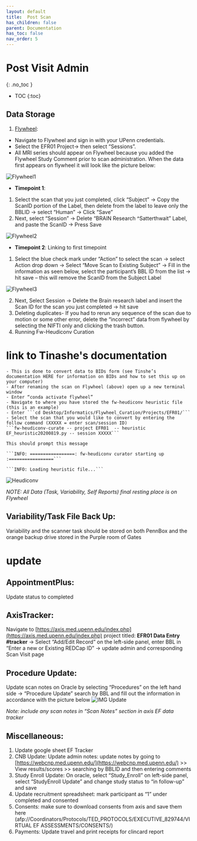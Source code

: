 ```yaml
---
layout: default
title:  Post Scan
has_children: false
parent: Documentation
has_toc: false
nav_order: 5
--- 
```


# Post Visit Admin
{: .no_toc }
* TOC
{:toc}

## Data Storage
1. [Flywheel](https://upenn.flywheel.io/): 
- Navigate to Flywheel and sign in with your UPenn credentials. 
- Select the EFR01 Project→ then select “Sessions”. 
- All MRI series should appear on Flywheel because you added the Flywheel Study Comment prior to scan administration. When the data first appears on flywheel it will look like the picture below:
<img src="/executivefunction/assets/images/EF41.png" alt="Flywheel1">

- **Timepoint 1**: 
1. Select the scan that you just completed, click “Subject” → Copy the ScanID portion of the Label, then delete from the label to leave only the BBLID → select “Human” → Click “Save”
2. Next, select “Session” → Delete “BRAIN Research ^Satterthwait” Label, and paste the ScanID → Press Save
 <img src="/executivefunction/assets/images/EF42.png" alt="Flywheel2">   

- **Timepoint 2**: Linking to first timepoint
1. Select the blue check mark under “Action” to select the scan → select Action drop down → Select “Move Scan to Existing Subject” → Fill in the information as seen below, select the participant’s BBL ID from the list → hit save – this will remove the ScanID from the Subject Label
 <img src="/executivefunction/assets/images/EF43.png" alt="Flywheel3">  

2. Next, Select Session → Delete the Brain research label and insert the Scan ID for the scan you just completed → hit save 
3. Deleting duplicates- If you had to rerun any sequence of the scan due to motion or some other error, delete the “incorrect” data from flywheel by selecting the NIFTI only and clicking the trash button.
4. Running Fw-Heudiconv Curation 
# link to Tinashe's documentation
    - This is done to convert data to BIDs form (see Tinshe’s documentation HERE for information on BIDs and how to set this up on your computer)
    - After renaming the scan on Flywheel (above) open up a new terminal window
    - Enter “conda activate flywheel”
    - Navigate to where you have stored the fw-heudiconv heuristic file (this is an example) 
    - Enter ```cd Desktop/Informatics/Flywheel_Curation/Projects/EFR01/```
    - Select the scan that you would like to convert by entering the follow command (XXXXX = enter scan/session ID) 
    ```fw-heudiconv-curate -- project EFR01  -- heuristic EF_heuristic20200819.py -- session XXXXX```
    
    This should prompt this message 

    ```INFO: =================: fw-heudiconv curator starting up :=================```

    ```INFO: Loading heuristic file...```

<img src="/executivefunction/assets/images/fw-hcv.png" alt="Heudiconv">  

_NOTE: All Data (Task, Variability, Self Reports) final resting place is on Flywheel_

## Variability/Task File Back Up: 
Variability and the scanner task should be stored on both PennBox and the orange backup drive stored in the Purple room of Gates
# update

## AppointmentPlus: 
Update status to completed

## AxisTracker: 
Navigate to [https://axis.med.upenn.edu/index.php](https://axis.med.upenn.edu/index.php) project titled: **EFR01 Data Entry #tracker** → Select “Add/Edit Record” on the left-side panel,  enter BBL in “Enter a new or Existing REDCap ID” → update admin and corresponding Scan Visit page

## Procedure Update: 
Update scan notes on Oracle by selecting “Procedures” on the left hand side → “Procedure Update” search by BBL and fill out the information in accordance with the picture below
<img src="/executivefunction/assets/images/EF44.png" alt="IMG Update">  

_Note: include any scan notes in “Scan Notes” section in axis EF data tracker_ 

## Miscellaneous: 
1. Update google sheet EF Tracker
2. CNB Update: Update admin notes: update notes by going to [https://webcnp.med.upenn.edu/](https://webcnp.med.upenn.edu/) >> View results/scores >> searching by BBLID and then entering comments 
3. Study Enroll Update: On oracle, select “Study_Enroll” on left-side panel, select “StudyEnroll Update” and change study status to “in follow-up” and save
4. Update recruitment spreadsheet: mark participant as “1” under completed and consented
5. Consents: make sure to download consents from axis and save them here (afp://Coordinators/Protocols/TED_PROTOCOLS/EXECUTIVE_829744/VIRTUAL EF ASSESSMENTS/CONSENTS/)
6. Payments: Update travel and print receipts for clincard report



